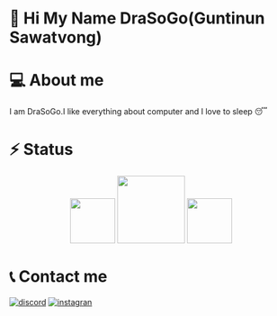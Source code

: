 # 👋 Hi My Name DraSoGo(Guntinun Sawatvong)

# 💻 About me

I am DraSoGo.I like everything about computer and I love to sleep 😴

# ⚡ Status

<div align="center">
  <img src = "https://github-readme-stats.vercel.app/api/top-langs/?username=DraSoGo&layout=compact&theme=midnight-purple" height="80">
  <img src = "https://github-readme-stats.vercel.app/api?username=DraSoGo&show_icons=true&theme=midnight-purple" height="120">
  <img src = "https://github-readme-stats.vercel.app/api/pin/?username=DraSoGo&repo=MY-CODE-CP&theme=midnight-purple&show_owner)](https://github.com/DraSoGo/MY-CODE-CP" height="80">
</div>

# 📞 Contact me
[![discord](https://img.shields.io/badge/Discord-5865F2?style=flat&logo=Discord&logoColor=FFFFFF)][discord]
[![instagran](https://img.shields.io/badge/Instagram-E4405F?style=flat&logo=instagram&logoColor=FFFFFF)][discord]

[discord]:https://discordapp.com/users/738910545951850578
[instagram]:https://www.instagram.com/guntinun_sawatdeekub/
<!--
**DraSoGo/DraSoGo** is a ✨ _special_ ✨ repository because its `README.md` (this file) appears on your GitHub profile.

Here are some ideas to get you started:

- 🔭 I’m currently working on ...
- 🌱 I’m currently learning ...
- 👯 I’m looking to collaborate on ...
- 🤔 I’m looking for help with ...
- 💬 Ask me about ...
- 📫 How to reach me: ...
- 😄 Pronouns: ...
- ⚡ Fun fact: ...
-->
